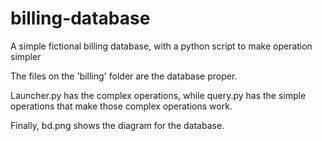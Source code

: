 # billing-database
A simple fictional billing database, with a python script to make operation simpler

The files on the 'billing' folder are the database proper. 

Launcher.py has the complex operations, while query.py has the simple operations that make those complex operations work. 

Finally, bd.png shows the diagram for the database.
